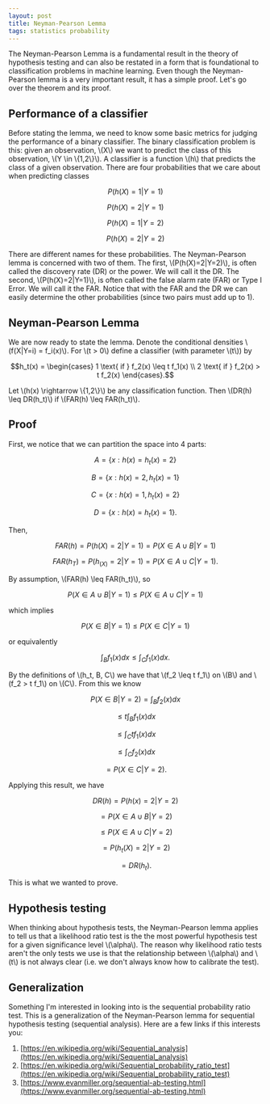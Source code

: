 ```yaml
---
layout: post
title: Neyman-Pearson Lemma
tags: statistics probability
---
```



The Neyman-Pearson Lemma is a fundamental result in the theory of hypothesis testing and can also be restated in a form that is foundational to classification problems in machine learning. Even though the Neyman-Pearson lemma is a very important result, it has a simple proof. Let's go over the theorem and its proof.


## Performance of a classifier

Before stating the lemma, we need to know some basic metrics for judging the performance of a binary classifier. The binary classification problem is this: given an observation, \\(X\\) we want to predict the class of this observation, \\(Y \in \\{1,2\\}\\). A classifier is a function \\(h\\) that predicts the class of a given observation. There are four probabilities that we care about when predicting classes

$$P(h(X) = 1 | Y=1)$$

$$P(h(X) = 2 | Y=1)$$

$$P(h(X) = 1 | Y=2)$$

$$P(h(X) = 2 | Y=2)$$

There are different names for these probabilities. The Neyman-Pearson lemma is concerned with two of them. The first, \\(P(h(X)=2\|Y=2)\\), is often called the discovery rate (DR) or the power. We will call it the DR. The second, \\(P(h(X)=2\|Y=1)\\), is often called the false alarm rate (FAR) or Type I Error. We will call it the FAR. Notice that with the FAR and the DR we can easily determine the other probabilities (since two pairs must add up to 1).



## Neyman-Pearson Lemma

We are now ready to state the lemma. Denote the conditional densities \\(f(X\|Y=i) = f_i(x)\\). For \\(t > 0\\) define a classifier (with parameter \\(t\\)) by

$$h_t(x) = \begin{cases}
1 \text{ if } f_2(x) \leq t f_1(x) \\
2 \text{ if } f_2(x) > t f_2(x) 
\end{cases}.$$

Let \\(h(x) \rightarrow \\{1,2\\}\\) be any classification function. Then \\(DR(h) \leq DR(h_t)\\) if \\(FAR(h) \leq FAR(h_t)\\).

## Proof

First, we notice that we can partition the space into 4 parts:

$$A = \{ x : h(x) = h_t(x) = 2 \}$$

$$B = \{ x : h(x) = 2, h_t(x) = 1 \}$$

$$C = \{ x : h(x) = 1, h_t(x) = 2 \}$$

$$D = \{ x : h(x) = h_t(x) = 1 \}.$$

Then,

$$FAR(h) = P(h(X)=2|Y=1) = P(X \in A \cup B | Y = 1)$$

$$FAR(h_T) = P(h_(X)=2|Y=1) = P(X \in A \cup C | Y = 1).$$

By assumption, \\(FAR(h) \leq FAR(h_t)\\), so 

$$P(X \in A \cup B | Y = 1) \leq P(X \in A \cup C | Y = 1)$$

which implies

$$P(X \in B | Y = 1) \leq P(X \in C | Y = 1)$$

or equivalently

$$\int_B f_1(x) dx \leq \int_C f_1(x) dx.$$

By the definitions of \\(h_t, B, C\\) we have that \\(f_2 \leq t f_1\\) on \\(B\\) and \\(f_2 > t f_1\\) on \\(C\\). From this we know 

$$P(X \in B | Y = 2) = \int_B f_2(x) dx$$

$$ \leq t \int_B f_1(x) dx$$

$$ \leq \int_C t f_1(x) dx$$

$$ \leq \int_C f_2(x) dx$$

$$ = P(X \in C | Y = 2).$$

Applying this result, we have

$$DR(h) = P(h(x) =2 | Y=2)$$

$$ = P(X \in A \cup B| Y = 2)$$

$$ \leq  P(X \in A \cup C| Y = 2)$$

$$ = P(h_t(X) = 2 | Y = 2)$$

$$ = DR(h_t).$$

This is what we wanted to prove.



## Hypothesis testing

When thinking about hypothesis tests, the Neyman-Pearson lemma applies to tell us that a likelihood ratio test is the the most powerful hypothesis test for a given significance level \\(\alpha\\). The reason why likelihood ratio tests aren't the only tests we use is that the relationship between \\(\alpha\\) and \\(t\\) is not always clear (i.e. we don't always know how to calibrate the test).



## Generalization

Something I'm interested in looking into is the sequential probability ratio test. This is a generalization of the Neyman-Pearson lemma for sequential hypothesis testing (sequential analysis). Here are a few links if this interests you:

1. [https://en.wikipedia.org/wiki/Sequential_analysis](https://en.wikipedia.org/wiki/Sequential_analysis)
2. [https://en.wikipedia.org/wiki/Sequential_probability_ratio_test](https://en.wikipedia.org/wiki/Sequential_probability_ratio_test)
3. [https://www.evanmiller.org/sequential-ab-testing.html](https://www.evanmiller.org/sequential-ab-testing.html)



